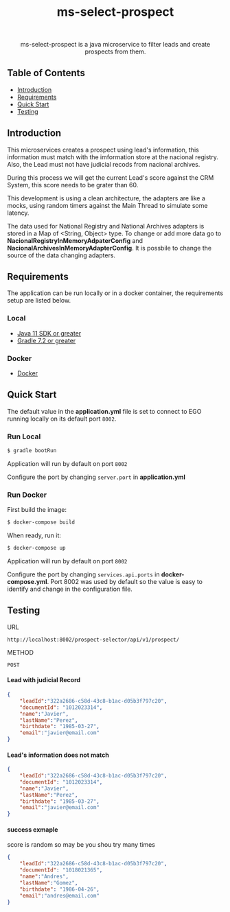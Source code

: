 <h1 align="center"> ms-select-prospect </h1> <br>

<p align="center">
  ms-select-prospect is a java microservice to filter leads and create prospects from them.
</p>

## Table of Contents

- [Introduction](#introduction)
- [Requirements](#requirements)
- [Quick Start](#quick-start)
- [Testing](#testing)

## Introduction

This microservices creates a prospect using lead's information, this information must match with the imformation store at the nacional registry. Also, the Lead must not have judicial recods from nacional archives. 

During this process we will get the current Lead's score against the CRM System, this score needs to be grater than 60.

This development is using a clean architecture, the adapters are like a mocks, using random timers against the Main Thread to simulate some latency. 

The data used for National Registry and National Archives adapters is stored in a Map of <String, Object> type. To change or add more data go to __NacionalRegistryInMemoryAdpaterConfig__ and __NacionalArchivesInMemoryAdapterConfig__. It is possbile to change the source of the data changing adapters.

## Requirements

The application can be run locally or in a docker container, the requirements setup are listed below.

### Local
* [Java 11 SDK or greater](https://www.oracle.com/java/technologies/downloads/)
* [Gradle 7.2 or greater](https://gradle.org/install/)

### Docker
* [Docker](https://www.docker.com/get-docker)

## Quick Start

The default value in the __application.yml__ file is set to connect to EGO running locally on its default port `8002`.

### Run Local

```bash
$ gradle bootRun
```

Application will run by default on port `8002`

Configure the port by changing `server.port` in __application.yml__

### Run Docker

First build the image:
```bash
$ docker-compose build
```

When ready, run it:
```bash
$ docker-compose up
```

Application will run by default on port `8002`

Configure the port by changing `services.api.ports` in __docker-compose.yml__. Port 8002 was used by default so the value is easy to identify and change in the configuration file.

## Testing

URL
```
http://localhost:8002/prospect-selector/api/v1/prospect/
```
METHOD
```
POST
```

#### Lead with judicial Record

```json
{
    "leadId":"322a2686-c58d-43c8-b1ac-d05b3f797c20",
    "documentId": "1012023314",
    "name":"Javier",
    "lastName":"Perez",
    "birthdate": "1985-03-27",
    "email":"javier@email.com"
}
```
#### Lead's information does not match

```json
{
    "leadId":"322a2686-c58d-43c8-b1ac-d05b3f797c20",
    "documentId": "1012023314",
    "name":"Javier",
    "lastName":"Perez",
    "birthdate": "1985-03-27",
    "email":"javier@email.com"
}
```

#### success exmaple

score is random so may be you shou try many times

```json
{
    "leadId":"322a2686-c58d-43c8-b1ac-d05b3f797c20",
    "documentId": "1018021365",
    "name":"Andres",
    "lastName":"Gomez",
    "birthdate": "1986-04-26",
    "email":"andres@email.com"
}
```


